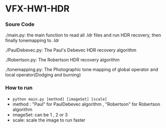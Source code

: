 # VFX-HW1-HDR
### Soure Code

  ./main.py: the main function to read all .ldr files and run HDR recovery, then finally tonemapping to .ldr
  
  ./PaulDebevec.py: The Paul's Debevec HDR recovery algorithm
  
  ./Robertson.py: The Robertson HDR recovery algorithm
  
  ./tonemapping.py: The Photographic tone mapping of global operator and local operator(Dodging and burning)

### How to run
* ```python main.py [method] [imageSet] [scale]```
* method : "Paul" for PaulDebevec algorithm  , "Robertson" for Robertson algorithm
* imageSet: can be 1 , 2 or 3
* scale: scale the image to run faster
